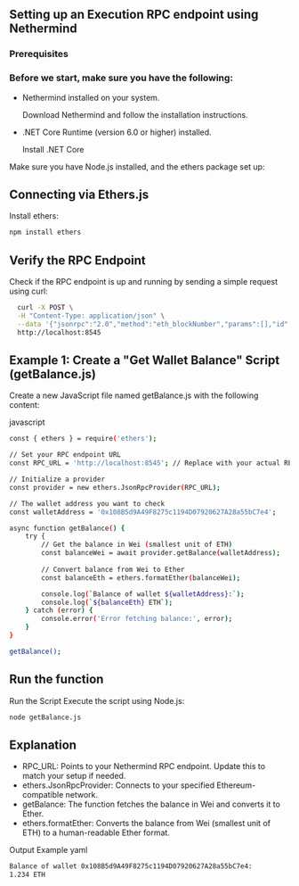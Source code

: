 ## Setting up an Execution RPC endpoint using Nethermind 

### Prerequisites
### Before we start, make sure you have the following:

- Nethermind installed on your system.

     Download Nethermind and follow the installation instructions.
- .NET Core Runtime (version 6.0 or higher) installed.

     Install .NET Core

Make sure you have Node.js installed, and the ethers package set up:

## Connecting via Ethers.js

Install ethers:
```bash
npm install ethers
```


  ## Verify the RPC Endpoint

  Check if the RPC endpoint is up and running by sending a simple request using curl:

```bash
  curl -X POST \
  -H "Content-Type: application/json" \
  --data '{"jsonrpc":"2.0","method":"eth_blockNumber","params":[],"id":1}' \
  http://localhost:8545
```


## Example 1: Create a "Get Wallet Balance" Script (getBalance.js)

Create a new JavaScript file named getBalance.js with the following content:

javascript

```bash
const { ethers } = require('ethers');

// Set your RPC endpoint URL
const RPC_URL = 'http://localhost:8545'; // Replace with your actual RPC URL if different

// Initialize a provider
const provider = new ethers.JsonRpcProvider(RPC_URL);

// The wallet address you want to check
const walletAddress = '0x108B5d9A49F8275c1194D07920627A28a55bC7e4';

async function getBalance() {
    try {
        // Get the balance in Wei (smallest unit of ETH)
        const balanceWei = await provider.getBalance(walletAddress);
        
        // Convert balance from Wei to Ether
        const balanceEth = ethers.formatEther(balanceWei);

        console.log(`Balance of wallet ${walletAddress}:`);
        console.log(`${balanceEth} ETH`);
    } catch (error) {
        console.error('Error fetching balance:', error);
    }
}

getBalance();
```

## Run the function

Run the Script
Execute the script using Node.js:

```bash
node getBalance.js
```

## Explanation
* RPC_URL: Points to your Nethermind RPC endpoint. Update this to match your setup if needed.
* ethers.JsonRpcProvider: Connects to your specified Ethereum-compatible network.
* getBalance: The function fetches the balance in Wei and converts it to Ether.
* ethers.formatEther: Converts the balance from Wei (smallest unit of ETH) to a human-readable Ether format.

Output Example
yaml
```bash
Balance of wallet 0x108B5d9A49F8275c1194D07920627A28a55bC7e4:
1.234 ETH
```
